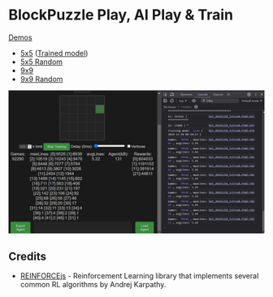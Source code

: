 # BlockPuzzle Play, AI Play & Train

[Demos](https://kviksna.github.io/BlockPuzzle-AI-Play/)
* [5x5](bp5_20241220_5streak.html) ([Trained model](bp5_games_3.7M_lines72.json.txt))
* [5x5 Random](bp5_20241218_5streak_rnd.html)
* [9x9](bp9_b4_20241220.html)
* [9x9 Random](bp9_b4_20241220_rnd.html)

![5x5 as sample](bp5_20241218_5streak.jpg)


## Credits
- [REINFORCEjs](https://github.com/karpathy/reinforcejs) - Reinforcement Learning library that implements several common RL algorithms by Andrej Karpathy.
